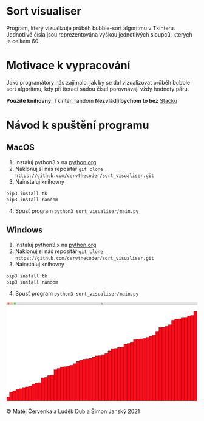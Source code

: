 # Sort visualiser
Program, který vizualizuje průběh bubble-sort algoritmu v Tkinteru. Jednotlivé čísla jsou reprezentována výškou jednotlivých sloupců, kterých je celkem
60.

# Motivace k vypracování
Jako programátory nás zajímalo, jak by se dal vizualizovat průběh bubble sort algoritmu, kdy při iteraci sadou čísel porovnávají vždy hodnoty páru.

**Použité knihovny**: Tkinter, random
**Nezvládli bychom to bez** <a href="https://stackoverflow.com/">Stacku</a>

# Návod k spuštění programu
## MacOS
1. Instaluj python3.x na <a href="https://www.python.org/downloads/mac-osx/">python.org</a>
2. Naklonuj si náš repositář `git clone https://github.com/cervthecoder/sort_visualiser.git`
3. Nainstaluj knihovny
```shell
pip3 install tk
pip3 install random
```
4. Spusť program `python3 sort_visualiser/main.py`

## Windows
1. Instaluj python3.x na <a href="https://www.python.org/downloads/windows/">python.org</a>
2. Naklonuj si náš repositář `git clone https://github.com/cervthecoder/sort_visualiser.git`
3. Nainstaluj knihovny
```shell
pip3 install tk
pip3 install random
```
4. Spusť program `python3 sort_visualiser/main.py`

![](/sort_vis.png)


© Matěj Červenka a Luděk Dub a Šimon Janský 2021
